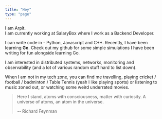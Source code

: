 ```yaml
---
title: "Hey"
type: "page"
---
```


I am Arpit.  
I am currently working at SalaryBox where I work as a Backend Developer.

I can write code in - Python, Javascript and C++. 
Recently, I have been learning **Go**. Check out my github for some simple simulations I have been writing for fun alongside learning Go.

I am interested in distributed systems, networks, monitoring and observability (and a lot of various random stuff hard to list down).

When I am not in my tech zone, you can find me travelling, playing cricket / football / badminton / Table Tennis (yeah I like playing sports) or listening to music zoned out, or watching some weird underrated movies.


> Here I stand, atoms with consciousness, matter with curiosity.
> A universe of atoms, an atom in the universe.
>
> -- Richard Feynman
